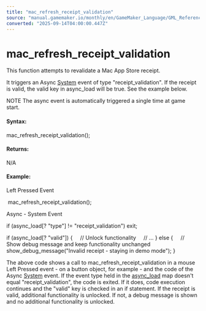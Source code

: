 ```yaml
---
title: "mac_refresh_receipt_validation"
source: "manual.gamemaker.io/monthly/en/GameMaker_Language/GML_Reference/In_App_Purchases/mac_refresh_receipt_validation.htm"
converted: "2025-09-14T04:00:00.447Z"
---
```


# mac\_refresh\_receipt\_validation

This function attempts to revalidate a Mac App Store receipt.

It triggers an Async [System](../../../../../../The_Asset_Editors/Object_Properties/Async_Events/System.md) event of type "receipt\_validation". If the receipt is valid, the valid key in async\_load will be true. See the example below.

NOTE The async event is automatically triggered a single time at game start.

#### Syntax:

mac\_refresh\_receipt\_validation();

#### Returns:

N/A

#### Example:

Left Pressed Event

 mac\_refresh\_receipt\_validation();

Async - System Event

if (async\_load\[? "type"\] != "receipt\_validation") exit;

if (async\_load\[? "valid"\])
{
    // Unlock functionality
    // ...
}
else
{
    // Show debug message and keep functionality unchanged
    show\_debug\_message("Invalid receipt - staying in demo mode");
}

The above code shows a call to mac\_refresh\_receipt\_validation in a mouse Left Pressed event - on a button object, for example - and the code of the Async [System](../../../../../../The_Asset_Editors/Object_Properties/Async_Events/System.md) event. If the event type held in the [async\_load](../../../../../../GameMaker_Language/GML_Overview/Variables/Builtin_Global_Variables/async_load.md) map doesn't equal "receipt\_validation", the code is exited. If it does, code execution continues and the "valid" key is checked in an if statement. If the receipt is valid, additional functionality is unlocked. If not, a debug message is shown and no additional functionality is unlocked.
